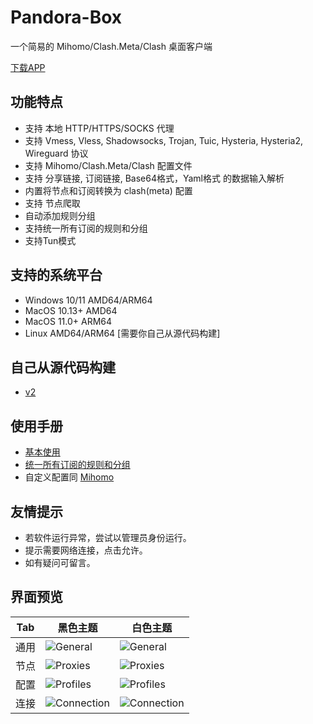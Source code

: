 # Pandora-Box

一个简易的 Mihomo/Clash.Meta/Clash 桌面客户端

[下载APP](https://github.com/snakem982/Pandora-Box/releases/latest)

## 功能特点

- 支持 本地 HTTP/HTTPS/SOCKS 代理
- 支持 Vmess, Vless, Shadowsocks, Trojan, Tuic, Hysteria, Hysteria2, Wireguard 协议
- 支持 Mihomo/Clash.Meta/Clash 配置文件
- 支持 分享链接, 订阅链接, Base64格式，Yaml格式 的数据输入解析 
- 内置将节点和订阅转换为 clash(meta) 配置
- 支持 节点爬取
- 自动添加规则分组
- 支持统一所有订阅的规则和分组
- 支持Tun模式

## 支持的系统平台

- Windows 10/11 AMD64/ARM64
- MacOS 10.13+ AMD64
- MacOS 11.0+ ARM64
- Linux AMD64/ARM64 [需要你自己从源代码构建]

## 自己从源代码构建

- [v2](https://github.com/snakem982/Pandora-Box/tree/v2)

## 使用手册

- [基本使用](Manual-CN.md)
- [统一所有订阅的规则和分组](UnifiedRuleGrouping.md)
- 自定义配置同 [Mihomo](https://wiki.metacubex.one/config/)

## 友情提示

- 若软件运行异常，尝试以管理员身份运行。
- 提示需要网络连接，点击允许。
- 如有疑问可留言。

## 界面预览

| Tab | 黑色主题                           | 白色主题                       |
|-----|--------------------------------|----------------------------|
| 通用  | ![General](img%2Fdark1.png)    | ![General](img%2F1.png)    |
| 节点  | ![Proxies](img%2Fdark2.png)    | ![Proxies](img%2F2.png)    |
| 配置  | ![Profiles](img%2Fdark3.png)   | ![Profiles](img%2F3.png)   |
| 连接  | ![Connection](img%2Fdark4.png) | ![Connection](img%2F4.png) |
